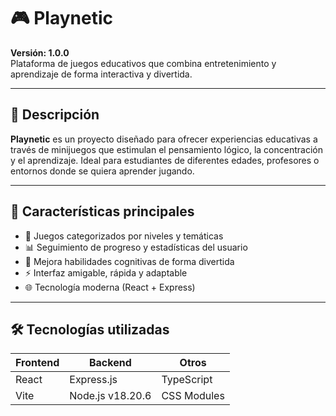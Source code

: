 # 🎮 Playnetic

**Versión: 1.0.0**  
Plataforma de juegos educativos que combina entretenimiento y aprendizaje de forma interactiva y divertida.

---

## 📌 Descripción

**Playnetic** es un proyecto diseñado para ofrecer experiencias educativas a través de minijuegos que estimulan el pensamiento lógico, la concentración y el aprendizaje. Ideal para estudiantes de diferentes edades, profesores o entornos donde se quiera aprender jugando.

---

## 🚀 Características principales

- 🎯 Juegos categorizados por niveles y temáticas  
- 📊 Seguimiento de progreso y estadísticas del usuario  
- 🧠 Mejora habilidades cognitivas de forma divertida  
- ⚡ Interfaz amigable, rápida y adaptable  
- 🌐 Tecnología moderna (React + Express)

---

## 🛠️ Tecnologías utilizadas

| Frontend     | Backend          | Otros         |
|--------------|------------------|---------------|
| React        | Express.js       | TypeScript    |
| Vite         | Node.js v18.20.6 | CSS Modules   |
